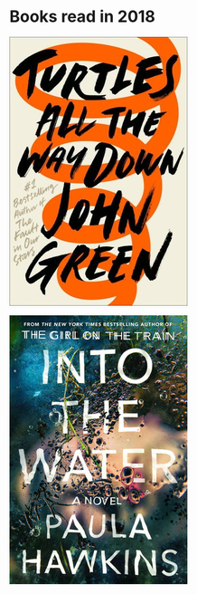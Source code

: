 
# Books read in 2018

[![Turtles All the way Down](images/Turtles_all_the_way_down.jpg)](https://www.goodreads.com/book/show/35504431-turtles-all-the-way-down)

[![Into the Water](images/Into_The_Water.jpg)](https://www.goodreads.com/book/show/33151805-into-the-water)

